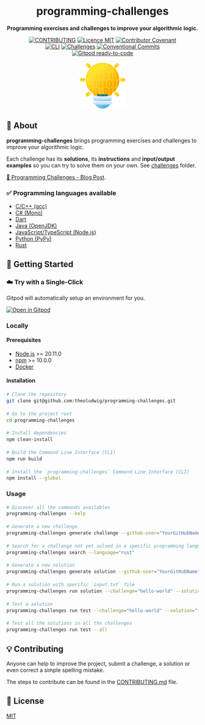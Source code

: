 <h1 align="center">programming-challenges</h1>

<p align="center">
    <strong>Programming exercises and challenges to improve your algorithmic logic.</strong>
</p>

<p align="center">
    <a href="./CONTRIBUTING.md"><img src="https://img.shields.io/badge/PRs-welcome-brightgreen.svg?style=flat" alt="CONTRIBUTING" /></a>
    <a href="./LICENSE"><img src="https://img.shields.io/badge/licence-MIT-blue.svg" alt="Licence MIT"/></a>
    <a href="./CODE_OF_CONDUCT.md"><img src="https://img.shields.io/badge/Contributor%20Covenant-v2.0%20adopted-ff69b4.svg" alt="Contributor Covenant" /></a>
    <br />
    <a href="https://github.com/theoludwig/programming-challenges/actions/workflows/cli.yml"><img src="https://github.com/theoludwig/programming-challenges/actions/workflows/cli.yml/badge.svg?branch=master" alt="CLI" /></a>
    <a href="https://github.com/theoludwig/programming-challenges/actions/workflows/challenges.yml"><img src="https://github.com/theoludwig/programming-challenges/actions/workflows/challenges.yml/badge.svg?branch=master" alt="Challenges" /></a>
    <a href="https://conventionalcommits.org"><img src="https://img.shields.io/badge/Conventional%20Commits-1.0.0-yellow.svg" alt="Conventional Commits" /></a>
    <br/>
    <a href="https://gitpod.io/#https://github.com/theoludwig/programming-challenges"><img src="https://img.shields.io/badge/Gitpod-ready--to--code-blue?logo=gitpod" alt="Gitpod ready-to-code"/></a>
    <br/> <br/>
    <img src="./logo.png" width="120" alt="programming-challenges Logo" />
</p>

## 📜 About

**programming-challenges** brings programming exercises and challenges to improve your algorithmic logic.

Each challenge has its **solutions**, its **instructions** and **input/output examples** so you can try to solve them on your own. See [challenges](./challenges) folder.

[🧠 Programming Challenges - Blog Post](https://theoludwig.fr/blog/programming-challenges/).

### ✅ Programming languages available

- [C/C++ (gcc)](https://gcc.gnu.org/)
- [C# (Mono)](https://www.mono-project.com/)
- [Dart](https://dart.dev/)
- [Java (OpenJDK)](https://openjdk.java.net/)
- [JavaScript/TypeScript (Node.js)](https://nodejs.org/)
- [Python (PyPy)](https://www.pypy.org/)
- [Rust](https://www.rust-lang.org/)

## 🚀 Getting Started

### ☁️ Try with a Single-Click

Gitpod will automatically setup an environment for you.

[![Open in Gitpod](https://gitpod.io/button/open-in-gitpod.svg)](https://gitpod.io/#https://github.com/theoludwig/programming-challenges)

### Locally

#### Prerequisites

- [Node.js](https://nodejs.org/) >= 20.11.0
- [npm](https://npmjs.com/) >= 10.0.0
- [Docker](https://www.docker.com/)

#### Installation

```sh
# Clone the repository
git clone git@github.com:theoludwig/programming-challenges.git

# Go to the project root
cd programming-challenges

# Install dependencies
npm clean-install

# Build the Command Line Interface (CLI)
npm run build

# Install the `programming-challenges` Command Line Interface (CLI)
npm install --global
```

### Usage

```sh
# Discover all the commands availables
programming-challenges --help

# Generate a new challenge
programming-challenges generate challenge --github-user="YourGitHubName" --challenge="hello-world"

# Search for a challenge not yet solved in a specific programming language
programming-challenges search --language="rust"

# Generate a new solution
programming-challenges generate solution --github-user="YourGitHubName" --challenge="hello-world" --solution="function" --language="python"

# Run a solution with specific `input.txt` file
programming-challenges run solution --challenge="hello-world" --solution="function" --language="python" --input-path="./challenges/hello-world/test/1/input.txt" --output

# Test a solution
programming-challenges run test --challenge="hello-world" --solution="function" --language="python"

# Test all the solutions in all the challenges
programming-challenges run test --all
```

## 💡 Contributing

Anyone can help to improve the project, submit a challenge, a solution or even correct a simple spelling mistake.

The steps to contribute can be found in the [CONTRIBUTING.md](./CONTRIBUTING.md) file.

## 📄 License

[MIT](./LICENSE)
